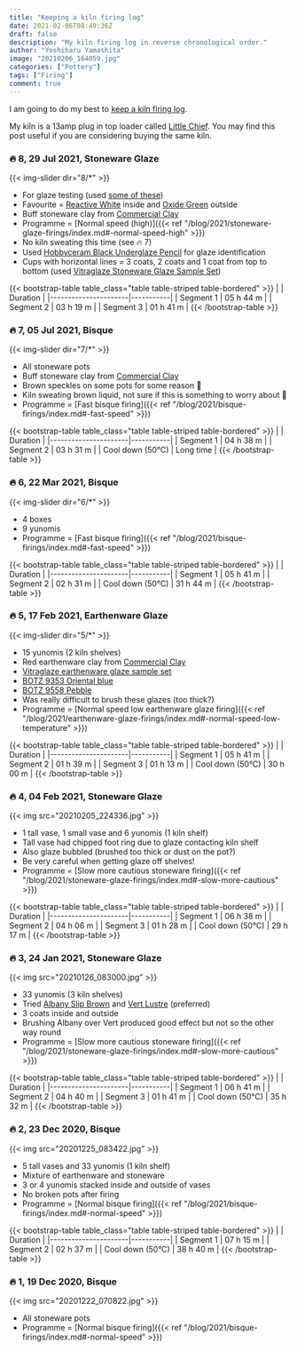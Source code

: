 ```yaml
---
title: "Keeping a kiln firing log"
date: 2021-02-06T08:49:36Z
draft: false
description: "My kiln firing log in reverse chronological order."
author: "Yoshiharu Yamashita"
image: "20210206_164059.jpg"
categories: ["Pottery"]
tags: ["Firing"]
comment: true
---
```


I am going to do my best to [keep a kiln firing log](https://alongthelanes.com/2019/11/26/keeping-a-kiln-log-free-template/).

My kiln is a 13amp plug in top loader called [Little Chief](https://northernkilns.com/plug-in-kilns/). You may find this post useful if you are considering buying the same kiln.

### :fire: 8, 29 Jul 2021, Stoneware Glaze

{{< img-slider dir="8/*" >}}

- For glaze testing (used [some of these](https://www.hot-clay.com/glaze-slip/stoneware-glazes/vitraglaze-stoneware-glazes.html))
- Favourite = [Reactive White](https://www.hot-clay.com/vitraglaze-stoneware-glaze-toasty-brown-5347.html) inside and [Oxide Green](https://www.hot-clay.com/vitraglaze-stoneware-glaze-oxide-green-5371.html) outside
- Buff stoneware clay from [Commercial Clay](http://www.commercialclay.co.uk/)
- Programme = [Normal speed (high)]({{< ref "/blog/2021/stoneware-glaze-firings/index.md#-normal-speed-high" >}})
- No kiln sweating this time (see :fire: 7)
- Used [Hobbyceram Black Underglaze Pencil](https://www.hot-clay.com/hobbyceram-black-underglaze-pencil.html) for glaze identification
- Cups with horizontal lines = 3 coats, 2 coats and 1 coat from top to bottom (used [Vitraglaze Stoneware Glaze Sample Set](https://www.hot-clay.com/catalog/product/view/id/3853/s/vitraglaze-stoneware-glaze-sample-set/category/213/))

{{< bootstrap-table table_class="table table-striped table-bordered" >}}
|                      | Duration  |
|----------------------|-----------|
| Segment 1            | 05 h 44 m |
| Segment 2            | 03 h 19 m |
| Segment 3            | 01 h 41 m |
{{< /bootstrap-table >}}

### :fire: 7, 05 Jul 2021, Bisque

{{< img-slider dir="7/*" >}}

- All stoneware pots
- Buff stoneware clay from [Commercial Clay](http://www.commercialclay.co.uk/)
- Brown speckles on some pots for some reason :thinking:
- Kiln sweating brown liquid, not sure if this is something to worry about :thinking:
- Programme = [Fast bisque firing]({{< ref "/blog/2021/bisque-firings/index.md#-fast-speed" >}})

{{< bootstrap-table table_class="table table-striped table-bordered" >}}
|                      | Duration  |
|----------------------|-----------|
| Segment 1            | 04 h 38 m |
| Segment 2            | 03 h 31 m |
| Cool down (50&deg;C) | Long time |
{{< /bootstrap-table >}}

### :fire: 6, 22 Mar 2021, Bisque

{{< img-slider dir="6/*" >}}

- 4 boxes
- 9 yunomis
- Programme = [Fast bisque firing]({{< ref "/blog/2021/bisque-firings/index.md#-fast-speed" >}})

{{< bootstrap-table table_class="table table-striped table-bordered" >}}
|                      | Duration  |
|----------------------|-----------|
| Segment 1            | 05 h 41 m |
| Segment 2            | 02 h 31 m |
| Cool down (50&deg;C) | 31 h 44 m |
{{< /bootstrap-table >}}

### :fire: 5, 17 Feb 2021, Earthenware Glaze

{{< img-slider dir="5/*" >}}

- 15 yunomis (2 kiln shelves)
- Red earthenware clay from [Commercial Clay](http://www.commercialclay.co.uk/)
- [Vitraglaze earthenware glaze sample set](https://www.hot-clay.com/vitraglaze-earthenware-glaze-sample-set.html)
- [BOTZ 9353 Oriental blue](https://www.botz-glasuren.de/en/productoverview/9353/Orientblau/47)
- [BOTZ 9558 Pebble](https://www.botz-glasuren.de/en/productoverview/9558/Kiesel/231)
- Was really difficult to brush these glazes (too thick?)
- Programme = [Normal speed low earthenware glaze firing]({{< ref "/blog/2021/earthenware-glaze-firings/index.md#-normal-speed-low-temperature" >}})

{{< bootstrap-table table_class="table table-striped table-bordered" >}}
|                      | Duration  |
|----------------------|-----------|
| Segment 1            | 05 h 41 m |
| Segment 2            | 01 h 39 m |
| Segment 3            | 01 h 13 m |
| Cool down (50&deg;C) | 30 h 00 m |
{{< /bootstrap-table >}}

### :fire: 4, 04 Feb 2021, Stoneware Glaze

{{< img src="20210205_224336.jpg" >}}

- 1 tall vase, 1 small vase and 6 yunomis (1 kiln shelf)
- Tall vase had chipped foot ring due to glaze contacting kiln shelf
- Also glaze bubbled (brushed too thick or dust on the pot?)
- Be very careful when getting glaze off shelves!
- Programme = [Slow more cautious stoneware firing]({{< ref "/blog/2021/stoneware-glaze-firings/index.md#-slow-more-cautious" >}})

{{< bootstrap-table table_class="table table-striped table-bordered" >}}
|                      | Duration  |
|----------------------|-----------|
| Segment 1            | 06 h 38 m |
| Segment 2            | 04 h 06 m |
| Segment 3            | 01 h 28 m |
| Cool down (50&deg;C) | 29 h 17 m |
{{< /bootstrap-table >}}

### :fire: 3, 24 Jan 2021, Stoneware Glaze

{{< img src="20210126_083000.jpg" >}}

- 33 yunomis (3 kiln shelves)
- Tried [Albany Slip Brown](https://www.bluematchbox.co.uk/amaco-potters-choice-albany-slip-brown.html) and [Vert Lustre](https://www.bluematchbox.co.uk/amaco-potters-choice-vert-lustre.html) (preferred)
- 3 coats inside and outside
- Brushing Albany over Vert produced good effect but not so the other way round
- Programme = [Slow more cautious stoneware firing]({{< ref "/blog/2021/stoneware-glaze-firings/index.md#-slow-more-cautious" >}})

{{< bootstrap-table table_class="table table-striped table-bordered" >}}
|                      | Duration  |
|----------------------|-----------|
| Segment 1            | 06 h 41 m |
| Segment 2            | 04 h 40 m |
| Segment 3            | 01 h 41 m |
| Cool down (50&deg;C) | 35 h 32 m |
{{< /bootstrap-table >}}

### :fire: 2, 23 Dec 2020, Bisque

{{< img src="20201225_083422.jpg" >}}

- 5 tall vases and 33 yunomis (1 kiln shelf)
- Mixture of earthenware and stoneware
- 3 or 4 yunomis stacked inside and outside of vases
- No broken pots after firing
- Programme = [Normal bisque firing]({{< ref "/blog/2021/bisque-firings/index.md#-normal-speed" >}})

{{< bootstrap-table table_class="table table-striped table-bordered" >}}
|                      | Duration  |
|----------------------|-----------|
| Segment 1            | 07 h 15 m |
| Segment 2            | 02 h 37 m |
| Cool down (50&deg;C) | 38 h 40 m |
{{< /bootstrap-table >}}

### :fire: 1, 19 Dec 2020, Bisque

{{< img src="20201222_070822.jpg" >}}

- All stoneware pots
- Programme = [Normal bisque firing]({{< ref "/blog/2021/bisque-firings/index.md#-normal-speed" >}})